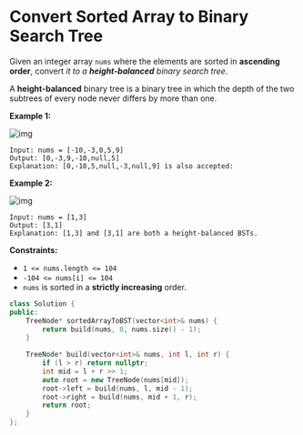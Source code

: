 #  Convert Sorted Array to Binary Search Tree

Given an integer array `nums` where the elements are sorted in **ascending order**, convert *it to a **height-balanced** binary search tree*.

A **height-balanced** binary tree is a binary tree in which the depth of the two subtrees of every node never differs by more than one.

 

**Example 1:**

![img](https://assets.leetcode.com/uploads/2021/02/18/btree1.jpg)

```
Input: nums = [-10,-3,0,5,9]
Output: [0,-3,9,-10,null,5]
Explanation: [0,-10,5,null,-3,null,9] is also accepted:
```

**Example 2:**

![img](https://assets.leetcode.com/uploads/2021/02/18/btree.jpg)

```
Input: nums = [1,3]
Output: [3,1]
Explanation: [1,3] and [3,1] are both a height-balanced BSTs.
```

 

**Constraints:**

- `1 <= nums.length <= 104`
- `-104 <= nums[i] <= 104`
- `nums` is sorted in a **strictly increasing** order.

```c++
class Solution {
public:
    TreeNode* sortedArrayToBST(vector<int>& nums) {
        return build(nums, 0, nums.size() - 1);
    }
    
    TreeNode* build(vector<int>& nums, int l, int r) {
        if (l > r) return nullptr;
        int mid = l + r >> 1;
        auto root = new TreeNode(nums[mid]);
        root->left = build(nums, l, mid - 1);
        root->right = build(nums, mid + 1, r);
        return root;
    }
};
```

